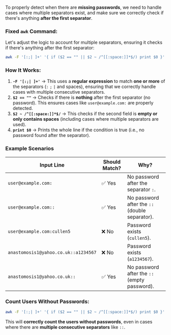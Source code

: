 To properly detect when there are **missing passwords**, we need to handle cases where multiple separators exist, and make sure we correctly check if there's anything **after the first separator**.

### **Fixed `awk` Command**:
Let's adjust the logic to account for multiple separators, ensuring it checks if there's anything after the first separator:
```bash
awk -F '[:;| ]+' '{ if ($2 == "" || $2 ~ /^[[:space:]]*$/) print $0 }' * | wc -l
```

### **How It Works:**
1. **`-F '[:;| ]+'`** → This uses a **regular expression** to match **one or more** of the separators (`:` `;` `|` and spaces), ensuring that we correctly handle cases with multiple consecutive separators.
2. **`$2 == ""`** → Checks if there is **nothing** after the first separator (no password). This ensures cases like `user@example.com:` are properly detected.
3. **`$2 ~ /^[[:space:]]*$/`** → This checks if the second field is **empty or only contains spaces** (including cases where multiple separators are used).
4. **`print $0`** → Prints the whole line if the condition is true (i.e., no password found after the separator).

### **Example Scenarios**

| Input Line                       | Should Match? | Why?                                      |
|-----------------------------------|---------------|-------------------------------------------|
| `user@example.com:`               | ✅ Yes        | No password after the separator `:`.      |
| `user@example.com::`              | ✅ Yes        | No password after the `::` (double separator). |
| `user@example.com:cullen5`        | ❌ No         | Password exists (`cullen5`).              |
| `anastomosis1@yahoo.co.uk::a1234567` | ❌ No         | Password exists (`a1234567`).             |
| `anastomosis1@yahoo.co.uk::`      | ✅ Yes        | No password after the `::` (empty password). |

### **Count Users Without Passwords:**
```bash
awk -F '[:;| ]+' '{ if ($2 == "" || $2 ~ /^[[:space:]]*$/) print $0 }' * | wc -l
```

This will **correctly count the users without passwords**, even in cases where there are **multiple consecutive separators** like `::`.

